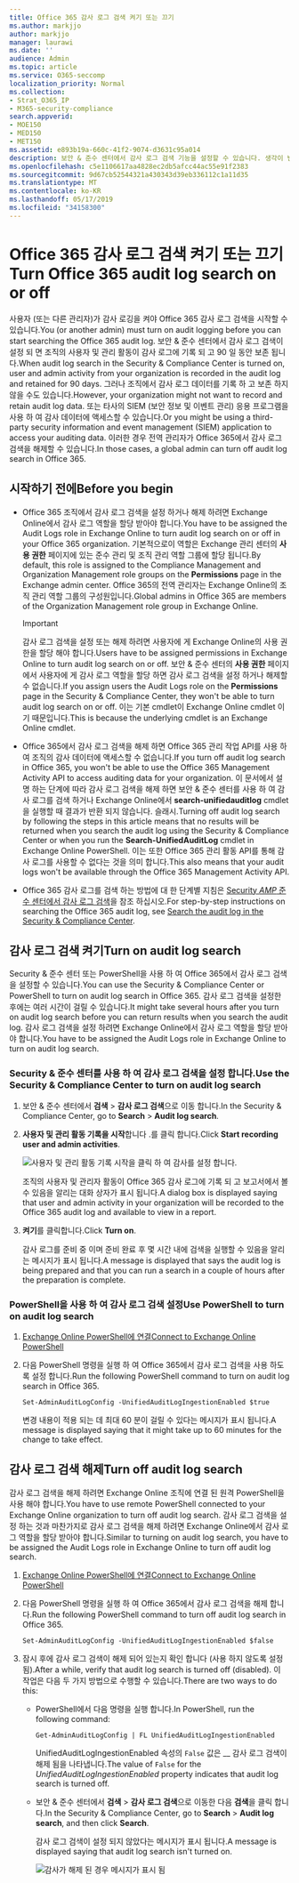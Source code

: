 ```yaml
---
title: Office 365 감사 로그 검색 켜기 또는 끄기
ms.author: markjjo
author: markjjo
manager: laurawi
ms.date: ''
audience: Admin
ms.topic: article
ms.service: O365-seccomp
localization_priority: Normal
ms.collection:
- Strat_O365_IP
- M365-security-compliance
search.appverid:
- MOE150
- MED150
- MET150
ms.assetid: e893b19a-660c-41f2-9074-d3631c95a014
description: 보안 & 준수 센터에서 감사 로그 검색 기능을 설정할 수 있습니다. 생각이 변경 되 면 언제 든 지 설정을 해제할 수 있습니다. 감사 로그 검색이 해제 되 면 관리자가 조직의 사용자 및 관리자 활동에 대 한 Office 365 감사 로그를 검색할 수 없습니다.
ms.openlocfilehash: c5e1106617aa4828ec2db5afcc44ac55e91f2383
ms.sourcegitcommit: 9d67cb52544321a430343d39eb336112c1a11d35
ms.translationtype: MT
ms.contentlocale: ko-KR
ms.lasthandoff: 05/17/2019
ms.locfileid: "34158300"
---
```

# <a name="turn-office-365-audit-log-search-on-or-off"></a><span data-ttu-id="c2711-105">Office 365 감사 로그 검색 켜기 또는 끄기</span><span class="sxs-lookup"><span data-stu-id="c2711-105">Turn Office 365 audit log search on or off</span></span>

<span data-ttu-id="c2711-106">사용자 (또는 다른 관리자)가 감사 로깅을 켜야 Office 365 감사 로그 검색을 시작할 수 있습니다.</span><span class="sxs-lookup"><span data-stu-id="c2711-106">You (or another admin) must turn on audit logging before you can start searching the Office 365 audit log.</span></span> <span data-ttu-id="c2711-107">보안 & 준수 센터에서 감사 로그 검색이 설정 되 면 조직의 사용자 및 관리 활동이 감사 로그에 기록 되 고 90 일 동안 보존 됩니다.</span><span class="sxs-lookup"><span data-stu-id="c2711-107">When audit log search in the Security & Compliance Center is turned on, user and admin activity from your organization is recorded in the audit log and retained for 90 days.</span></span> <span data-ttu-id="c2711-108">그러나 조직에서 감사 로그 데이터를 기록 하 고 보존 하지 않을 수도 있습니다.</span><span class="sxs-lookup"><span data-stu-id="c2711-108">However, your organization might not want to record and retain audit log data.</span></span> <span data-ttu-id="c2711-109">또는 타사의 SIEM (보안 정보 및 이벤트 관리) 응용 프로그램을 사용 하 여 감사 데이터에 액세스할 수 있습니다.</span><span class="sxs-lookup"><span data-stu-id="c2711-109">Or you might be using a third-party security information and event management (SIEM) application to access your auditing data.</span></span> <span data-ttu-id="c2711-110">이러한 경우 전역 관리자가 Office 365에서 감사 로그 검색을 해제할 수 있습니다.</span><span class="sxs-lookup"><span data-stu-id="c2711-110">In those cases, a global admin can turn off audit log search in Office 365.</span></span>
  
## <a name="before-you-begin"></a><span data-ttu-id="c2711-111">시작하기 전에</span><span class="sxs-lookup"><span data-stu-id="c2711-111">Before you begin</span></span>

- <span data-ttu-id="c2711-112">Office 365 조직에서 감사 로그 검색을 설정 하거나 해제 하려면 Exchange Online에서 감사 로그 역할을 할당 받아야 합니다.</span><span class="sxs-lookup"><span data-stu-id="c2711-112">You have to be assigned the Audit Logs role in Exchange Online to turn audit log search on or off in your Office 365 organization.</span></span> <span data-ttu-id="c2711-113">기본적으로이 역할은 Exchange 관리 센터의 **사용 권한** 페이지에 있는 준수 관리 및 조직 관리 역할 그룹에 할당 됩니다.</span><span class="sxs-lookup"><span data-stu-id="c2711-113">By default, this role is assigned to the Compliance Management and Organization Management role groups on the **Permissions** page in the Exchange admin center.</span></span> <span data-ttu-id="c2711-114">Office 365의 전역 관리자는 Exchange Online의 조직 관리 역할 그룹의 구성원입니다.</span><span class="sxs-lookup"><span data-stu-id="c2711-114">Global admins in Office 365 are members of the Organization Management role group in Exchange Online.</span></span> 
    
    > [!IMPORTANT]
    > <span data-ttu-id="c2711-115">감사 로그 검색을 설정 또는 해제 하려면 사용자에 게 Exchange Online의 사용 권한을 할당 해야 합니다.</span><span class="sxs-lookup"><span data-stu-id="c2711-115">Users have to be assigned permissions in Exchange Online to turn audit log search on or off.</span></span> <span data-ttu-id="c2711-116">보안 & 준수 센터의 **사용 권한** 페이지에서 사용자에 게 감사 로그 역할을 할당 하면 감사 로그 검색을 설정 하거나 해제할 수 없습니다.</span><span class="sxs-lookup"><span data-stu-id="c2711-116">If you assign users the Audit Logs role on the **Permissions** page in the Security & Compliance Center, they won't be able to turn audit log search on or off.</span></span> <span data-ttu-id="c2711-117">이는 기본 cmdlet이 Exchange Online cmdlet 이기 때문입니다.</span><span class="sxs-lookup"><span data-stu-id="c2711-117">This is because the underlying cmdlet is an Exchange Online cmdlet.</span></span> 
  
- <span data-ttu-id="c2711-118">Office 365에서 감사 로그 검색을 해제 하면 Office 365 관리 작업 API를 사용 하 여 조직의 감사 데이터에 액세스할 수 없습니다.</span><span class="sxs-lookup"><span data-stu-id="c2711-118">If you turn off audit log search in Office 365, you won't be able to use the Office 365 Management Activity API to access auditing data for your organization.</span></span> <span data-ttu-id="c2711-119">이 문서에서 설명 하는 단계에 따라 감사 로그 검색을 해제 하면 보안 & 준수 센터를 사용 하 여 감사 로그를 검색 하거나 Exchange Online에서 **search-unifiedauditlog** cmdlet을 실행할 때 결과가 반환 되지 않습니다. 슬래시.</span><span class="sxs-lookup"><span data-stu-id="c2711-119">Turning off audit log search by following the steps in this article means that no results will be returned when you search the audit log using the Security & Compliance Center or when you run the **Search-UnifiedAuditLog** cmdlet in Exchange Online PowerShell.</span></span> <span data-ttu-id="c2711-120">이는 또한 Office 365 관리 활동 API를 통해 감사 로그를 사용할 수 없다는 것을 의미 합니다.</span><span class="sxs-lookup"><span data-stu-id="c2711-120">This also means that your audit logs won't be available through the Office 365 Management Activity API.</span></span>  
    
- <span data-ttu-id="c2711-121">Office 365 감사 로그를 검색 하는 방법에 대 한 단계별 지침은 [Security _AMP_ 준수 센터에서 감사 로그 검색](search-the-audit-log-in-security-and-compliance.md)을 참조 하십시오.</span><span class="sxs-lookup"><span data-stu-id="c2711-121">For step-by-step instructions on searching the Office 365 audit log, see [Search the audit log in the Security & Compliance Center](search-the-audit-log-in-security-and-compliance.md).</span></span>
    
## <a name="turn-on-audit-log-search"></a><span data-ttu-id="c2711-122">감사 로그 검색 켜기</span><span class="sxs-lookup"><span data-stu-id="c2711-122">Turn on audit log search</span></span>

<span data-ttu-id="c2711-123">Security & 준수 센터 또는 PowerShell을 사용 하 여 Office 365에서 감사 로그 검색을 설정할 수 있습니다.</span><span class="sxs-lookup"><span data-stu-id="c2711-123">You can use the Security & Compliance Center or PowerShell to turn on audit log search in Office 365.</span></span> <span data-ttu-id="c2711-124">감사 로그 검색을 설정한 후에는 여러 시간이 걸릴 수 있습니다.</span><span class="sxs-lookup"><span data-stu-id="c2711-124">It might take several hours after you turn on audit log search before you can return results when you search the audit log.</span></span> <span data-ttu-id="c2711-125">감사 로그 검색을 설정 하려면 Exchange Online에서 감사 로그 역할을 할당 받아야 합니다.</span><span class="sxs-lookup"><span data-stu-id="c2711-125">You have to be assigned the Audit Logs role in Exchange Online to turn on audit log search.</span></span>
  
### <a name="use-the-security--compliance-center-to-turn-on-audit-log-search"></a><span data-ttu-id="c2711-126">Security & 준수 센터를 사용 하 여 감사 로그 검색을 설정 합니다.</span><span class="sxs-lookup"><span data-stu-id="c2711-126">Use the Security & Compliance Center to turn on audit log search</span></span>

1. <span data-ttu-id="c2711-127">보안 & 준수 센터에서 **검색** \> **감사 로그 검색**으로 이동 합니다.</span><span class="sxs-lookup"><span data-stu-id="c2711-127">In the Security & Compliance Center, go to **Search** \> **Audit log search**.</span></span>
    
2. <span data-ttu-id="c2711-128">**사용자 및 관리 활동 기록을 시작**합니다 .를 클릭 합니다.</span><span class="sxs-lookup"><span data-stu-id="c2711-128">Click **Start recording user and admin activities**.</span></span>
    
    ![사용자 및 관리 활동 기록 시작을 클릭 하 여 감사를 설정 합니다.](media/39a9d35f-88d0-4bbe-a962-0be2f838e2bf.png)
  
    <span data-ttu-id="c2711-130">조직의 사용자 및 관리자 활동이 Office 365 감사 로그에 기록 되 고 보고서에서 볼 수 있음을 알리는 대화 상자가 표시 됩니다.</span><span class="sxs-lookup"><span data-stu-id="c2711-130">A dialog box is displayed saying that user and admin activity in your organization will be recorded to the Office 365 audit log and available to view in a report.</span></span> 
    
3. <span data-ttu-id="c2711-131">**켜기**를 클릭합니다.</span><span class="sxs-lookup"><span data-stu-id="c2711-131">Click **Turn on**.</span></span>
    
    <span data-ttu-id="c2711-132">감사 로그를 준비 중 이며 준비 완료 후 몇 시간 내에 검색을 실행할 수 있음을 알리는 메시지가 표시 됩니다.</span><span class="sxs-lookup"><span data-stu-id="c2711-132">A message is displayed that says the audit log is being prepared and that you can run a search in a couple of hours after the preparation is complete.</span></span>
    
### <a name="use-powershell-to-turn-on-audit-log-search"></a><span data-ttu-id="c2711-133">PowerShell을 사용 하 여 감사 로그 검색 설정</span><span class="sxs-lookup"><span data-stu-id="c2711-133">Use PowerShell to turn on audit log search</span></span>

1. [<span data-ttu-id="c2711-134">Exchange Online PowerShell에 연결</span><span class="sxs-lookup"><span data-stu-id="c2711-134">Connect to Exchange Online PowerShell</span></span>](https://go.microsoft.com/fwlink/p/?LinkID=396554)
    
2. <span data-ttu-id="c2711-135">다음 PowerShell 명령을 실행 하 여 Office 365에서 감사 로그 검색을 사용 하도록 설정 합니다.</span><span class="sxs-lookup"><span data-stu-id="c2711-135">Run the following PowerShell command to turn on audit log search in Office 365.</span></span>
    
    ```
    Set-AdminAuditLogConfig -UnifiedAuditLogIngestionEnabled $true
    ```

    <span data-ttu-id="c2711-136">변경 내용이 적용 되는 데 최대 60 분이 걸릴 수 있다는 메시지가 표시 됩니다.</span><span class="sxs-lookup"><span data-stu-id="c2711-136">A message is displayed saying that it might take up to 60 minutes for the change to take effect.</span></span>
  
## <a name="turn-off-audit-log-search"></a><span data-ttu-id="c2711-137">감사 로그 검색 해제</span><span class="sxs-lookup"><span data-stu-id="c2711-137">Turn off audit log search</span></span>

<span data-ttu-id="c2711-138">감사 로그 검색을 해제 하려면 Exchange Online 조직에 연결 된 원격 PowerShell을 사용 해야 합니다.</span><span class="sxs-lookup"><span data-stu-id="c2711-138">You have to use remote PowerShell connected to your Exchange Online organization to turn off audit log search.</span></span> <span data-ttu-id="c2711-139">감사 로그 검색을 설정 하는 것과 마찬가지로 감사 로그 검색을 해제 하려면 Exchange Online에서 감사 로그 역할을 할당 받아야 합니다.</span><span class="sxs-lookup"><span data-stu-id="c2711-139">Similar to turning on audit log search, you have to be assigned the Audit Logs role in Exchange Online to turn off audit log search.</span></span>
  
1. [<span data-ttu-id="c2711-140">Exchange Online PowerShell에 연결</span><span class="sxs-lookup"><span data-stu-id="c2711-140">Connect to Exchange Online PowerShell</span></span>](https://go.microsoft.com/fwlink/p/?LinkID=396554)
    
2. <span data-ttu-id="c2711-141">다음 PowerShell 명령을 실행 하 여 Office 365에서 감사 로그 검색을 해제 합니다.</span><span class="sxs-lookup"><span data-stu-id="c2711-141">Run the following PowerShell command to turn off audit log search in Office 365.</span></span>
    
    ```
    Set-AdminAuditLogConfig -UnifiedAuditLogIngestionEnabled $false
    ```

3. <span data-ttu-id="c2711-142">잠시 후에 감사 로그 검색이 해제 되어 있는지 확인 합니다 (사용 하지 않도록 설정 됨).</span><span class="sxs-lookup"><span data-stu-id="c2711-142">After a while, verify that audit log search is turned off (disabled).</span></span> <span data-ttu-id="c2711-143">이 작업은 다음 두 가지 방법으로 수행할 수 있습니다.</span><span class="sxs-lookup"><span data-stu-id="c2711-143">There are two ways to do this:</span></span>
    
    - <span data-ttu-id="c2711-144">PowerShell에서 다음 명령을 실행 합니다.</span><span class="sxs-lookup"><span data-stu-id="c2711-144">In PowerShell, run the following command:</span></span>

        ```
        Get-AdminAuditLogConfig | FL UnifiedAuditLogIngestionEnabled
        ```

        <span data-ttu-id="c2711-145">UnifiedAuditLogIngestionEnabled 속성의 `False` 값은 __ 감사 로그 검색이 해제 됨을 나타냅니다.</span><span class="sxs-lookup"><span data-stu-id="c2711-145">The value of  `False` for the  _UnifiedAuditLogIngestionEnabled_ property indicates that audit log search is turned off.</span></span> 
    
    - <span data-ttu-id="c2711-146">보안 & 준수 센터에서 **검색** \> **감사 로그 검색**으로 이동한 다음 **검색**을 클릭 합니다.</span><span class="sxs-lookup"><span data-stu-id="c2711-146">In the Security & Compliance Center, go to **Search** \> **Audit log search**, and then click **Search**.</span></span>
    
      <span data-ttu-id="c2711-147">감사 로그 검색이 설정 되지 않았다는 메시지가 표시 됩니다.</span><span class="sxs-lookup"><span data-stu-id="c2711-147">A message is displayed saying that audit log search isn't turned on.</span></span> 
    
      ![감사가 해제 된 경우 메시지가 표시 됨](media/dca53da6-1cbe-4fa3-9860-f0d674de9538.png)

